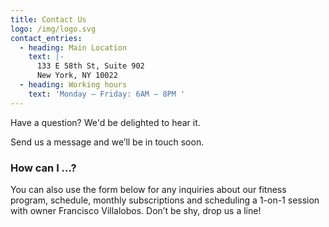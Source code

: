 ```yaml
---
title: Contact Us
logo: /img/logo.svg
contact_entries:
  - heading: Main Location
    text: |-
      133 E 58th St, Suite 902        
      New York, NY 10022
  - heading: Working hours
    text: 'Monday – Friday: 6AM – 8PM '
---
```

Have a question? We'd be delighted to hear it. 

Send us a message and we’ll be in touch soon. 

<h3 class="f4 b lh-title mb2">How can I …?</h3>

You can also use the form below for any inquiries about our fitness program, schedule, monthly subscriptions and scheduling a 1-on-1 session with owner Francisco Villalobos. Don’t be shy, drop us a line!

